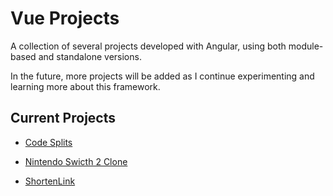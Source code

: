 # Vue Projects

A collection of several projects developed with Angular, using both module-based and standalone versions.

In the future, more projects will be added as I continue experimenting and learning more about this framework.

## Current Projects

- [Code Splits](https://github.com/WanderleeDev/vue-projects/tree/main/code-splits)

- [Nintendo Swicth 2 Clone](https://github.com/WanderleeDev/vue-projects/tree/main/nintendo-swicth2-clone)

- [ShortenLink](https://github.com/WanderleeDev/vue-projects/tree/main/shortenlink)
